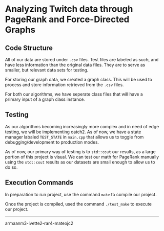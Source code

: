 # Analyzing Twitch data through PageRank and Force-Directed Graphs

## Code Structure

All of our data are stored under `.csv` files. Test files are labeled as such, and have less information than the original data files. They are to serve as smaller, but relevant data sets for testing. 

For storing our graph data, we created a graph class. This will be used to process and store information retrieved from the `.csv` files. 

For both our algorithms, we have seperate class files that will have a primary input of a graph class instance.  

## Testing

As our algorithms becoming increasingly more complex and in need of edge testing, we will be implementing catch2. As of now, we have a state manager labaled `TEST_STATE` in `main.cpp` that allows us to toggle from debugging/development to production modes. 

As of now, our primary way of testing is to `std::cout` our results, as a large portion of this project is visual. We can test our math for PageRank manually using the `std::cout` results as our datasets are small enough to allow us to do so. 

## Execution Commands

In preparation to run project, use the command `make` to compile our project. 

Once the project is compiled, used the command `./test_make` to execute our project. 

--- 


armaanm3-ivette2-rar4-mateojc2

